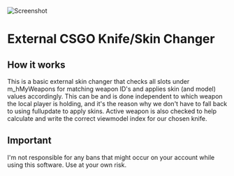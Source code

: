 ![Screenshot](https://i.imgur.com/qyrJeM4.jpg)

# External CSGO Knife/Skin Changer

## How it works

This is a basic external skin changer that checks all slots under m_hMyWeapons for matching weapon ID's and applies skin (and model) values accordingly. This can be and is done independent to which weapon the local player is holding, and it's the reason why we don't have to fall back to using fullupdate to apply skins. Active weapon is also checked to help calculate and write the correct viewmodel index for our chosen knife.

## Important

I'm not responsible for any bans that might occur on your account while using this software. Use at your own risk.